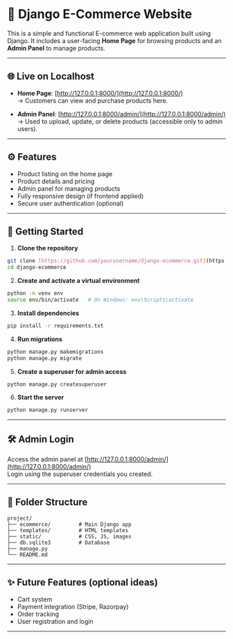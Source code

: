 # 🛒 Django E-Commerce Website

This is a simple and functional E-commerce web application built using Django. It includes a user-facing **Home Page** for browsing products and an **Admin Panel** to manage products.

---

## 🌐 Live on Localhost

- **Home Page**: [http://127.0.0.1:8000/](http://127.0.0.1:8000/)  
  → Customers can view and purchase products here.

- **Admin Panel**: [http://127.0.0.1:8000/admin/](http://127.0.0.1:8000/admin/)  
  → Used to upload, update, or delete products (accessible only to admin users).

---

## ⚙️ Features

- Product listing on the home page  
- Product details and pricing  
- Admin panel for managing products  
- Fully responsive design (if frontend applied)  
- Secure user authentication (optional)

---

## 🚀 Getting Started

1. **Clone the repository**

```bash
git clone [https://github.com/yourusername/django-ecommerce.git](https://github.com/santhoshsharuk/djano_ecom.git)
cd django-ecommerce
```

2. **Create and activate a virtual environment**

```bash
python -m venv env
source env/bin/activate   # On Windows: env\Scripts\activate
```

3. **Install dependencies**

```bash
pip install -r requirements.txt
```

4. **Run migrations**

```bash
python manage.py makemigrations
python manage.py migrate
```

5. **Create a superuser for admin access**

```bash
python manage.py createsuperuser
```

6. **Start the server**

```bash
python manage.py runserver
```

---

## 🛠 Admin Login

Access the admin panel at [http://127.0.0.1:8000/admin/](http://127.0.0.1:8000/admin/)  
Login using the superuser credentials you created.

---

## 📁 Folder Structure

```
project/
├── ecommerce/         # Main Django app
├── templates/         # HTML templates
├── static/            # CSS, JS, images
├── db.sqlite3         # Database
├── manage.py
└── README.md
```

---

## ✨ Future Features (optional ideas)

- Cart system  
- Payment integration (Stripe, Razorpay)  
- Order tracking  
- User registration and login  

---


